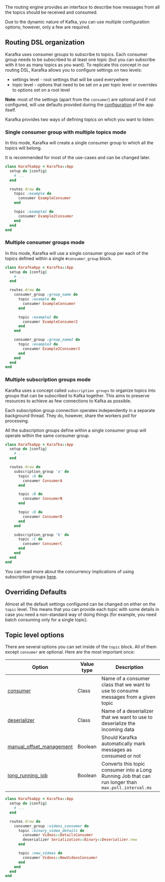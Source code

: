 The routing engine provides an interface to describe how messages from all the topics should be received and consumed.

Due to the dynamic nature of Kafka, you can use multiple configuration options; however, only a few are required.

## Routing DSL organization

Karafka uses consumer groups to subscribe to topics. Each consumer group needs to be subscribed to at least one topic (but you can subscribe with it too as many topics as you want). To replicate this concept in our routing DSL, Karafka allows you to configure settings on two levels:

* settings level - root settings that will be used everywhere
* topic level - options that need to be set on a per topic level or overrides to options set on a root level

**Note**: most of the settings (apart from the ```consumer```) are optional and if not configured, will use defaults provided during the [configuration](https://github.com/karafka/karafka/wiki/Configuration) of the app itself.

Karafka provides two ways of defining topics on which you want to listen:

### Single consumer group with multiple topics mode

In this mode, Karafka will create a single consumer group to which all the topics will belong.

It is recommended for most of the use-cases and can be changed later.

```ruby
class KarafkaApp < Karafka::App
  setup do |config|
    # ...
  end

  routes.draw do
    topic :example do
      consumer ExampleConsumer
    end

    topic :example2 do
      consumer Example2Consumer
    end
  end
end
```

### Multiple consumer groups mode

In this mode, Karafka will use a single consumer group per each of the topics defined within a single `#consumer_group` block.

```ruby
class KarafkaApp < Karafka::App
  setup do |config|
    # ...
  end

  routes.draw do
    consumer_group :group_name do
      topic :example do
        consumer ExampleConsumer
      end

      topic :example2 do
        consumer ExampleConsumer2
      end
    end

    consumer_group :group_name2 do
      topic :example3 do
        consumer Example2Consumer3
      end
    end
  end
end
```


### Multiple subscription groups mode

Karafka uses a concept called `subscription groups` to organize topics into groups that can be subscribed to Kafka together. This aims to preserve resources to achieve as few connections to Kafka as possible.

Each subscription group connection operates independently in a separate background thread. They do, however, share the workers poll for processing.

All the subscription groups define within a single consumer group will operate within the same consumer group.

```ruby
class KarafkaApp < Karafka::App
  setup do |config|
    # ...
  end

  routes.draw do
    subscription_group 'a' do
      topic :A do
        consumer ConsumerA
      end

      topic :B do
        consumer ConsumerB
      end

      topic :D do
        consumer ConsumerD
      end
    end

    subscription_group 'b' do
      topic :C do
        consumer ConsumerC
      end
    end
  end
end
```

You can read more about the concurrency implications of using subscription groups [here](Concurrency-and-multithreading#parallel-kafka-connections-within-a-single-consumer-group-subscription-groups).

## Overriding Defaults

Almost all the default settings configured can be changed on either on the ```topic``` level. This means that you can provide each topic with some details in case you need a non-standard way of doing things (for example, you need batch consuming only for a single topic).

## Topic level options

There are several options you can set inside of the ```topic``` block. All of them except ```consumer``` are optional. Here are the most important once:

| Option               | Value type   | Description                                                                                                       |
|----------------------|--------------|-------------------------------------------------------------------------------------------------------------------|
| [consumer](https://github.com/karafka/karafka/wiki/Consumers)    | Class      | Name of a consumer class that we want to use to consume messages from a given topic |
| [deserializer](https://github.com/karafka/karafka/wiki/Deserialization)               | Class        | Name of a deserializer that we want to use to deserialize the incoming data                                                 |
| [manual_offset_management](https://github.com/karafka/karafka/wiki/Offset-management#manual-offset-management)               | Boolean        | Should Karafka automatically mark messages as consumed or not |
| [long_running_job](https://github.com/karafka/karafka/wiki/Pro-Long-Running-Jobs)               | Boolean        | Converts this topic consumer into a Long Running Job that can run longer than `max.poll.interval.ms` |


```ruby
class KarafkaApp < Karafka::App
  setup do |config|
    # ...
  end

  routes.draw do
    consumer_group :videos_consumer do
      topic :binary_video_details do
        consumer Videos::DetailsConsumer
        deserializer Serialization::Binary::Deserializer.new
      end

      topic :new_videos do
        consumer Videos::NewVideosConsumer
      end
    end
  end
end
```
